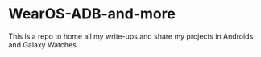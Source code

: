 # WearOS-ADB-and-more
This is a repo to home all my write-ups and share my projects in Androids and Galaxy Watches
